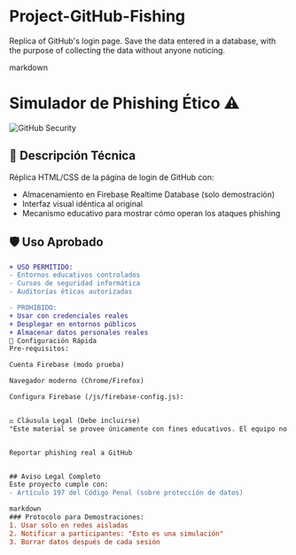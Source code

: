# Project-GitHub-Fishing
Replica of GitHub's login page. Save the data entered in a database, with the purpose of collecting the data without anyone noticing.

markdown
#  Simulador de Phishing Ético ⚠️


![GitHub Security](https://github.githubassets.com/images/modules/logos_page/Octocat.png)

## 📌 Descripción Técnica
Réplica HTML/CSS de la página de login de GitHub con:
- Almacenamiento en Firebase Realtime Database (solo demostración)
- Interfaz visual idéntica al original
- Mecanismo educativo para mostrar cómo operan los ataques phishing

## 🛡️ Uso Aprobado
```diff
+ USO PERMITIDO:  
- Entornos educativos controlados  
- Cursos de seguridad informática  
- Auditorías éticas autorizadas  

- PROHIBIDO:  
+ Usar con credenciales reales  
+ Desplegar en entornos públicos  
+ Almacenar datos personales reales  
🔧 Configuración Rápida
Pre-requisitos:

Cuenta Firebase (modo prueba)

Navegador moderno (Chrome/Firefox)

Configura Firebase (/js/firebase-config.js):


⚖️ Cláusula Legal (Debe incluirse)
"Este material se provee únicamente con fines educativos. El equipo no se hace responsable por uso indebido. Todo el código debe ejecutarse en entornos controlados con consentimiento explícito de los participantes."


Reportar phishing real a GitHub


## Aviso Legal Completo
Este proyecto cumple con:
- Artículo 197 del Código Penal (sobre protección de datos)

markdown
### Protocolo para Demostraciones:
1. Usar solo en redes aisladas
2. Notificar a participantes: "Esto es una simulación"
3. Borrar datos después de cada sesión
